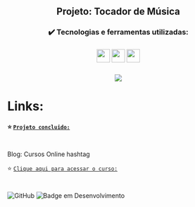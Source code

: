 
<h2 align="center">Projeto: Tocador de Música</h2>

<h3 align="center">✔️ Tecnologias e ferramentas utilizadas: </h3>
  
<h3 align="center"> <img src="https://user-images.githubusercontent.com/111543645/217710038-95ae8769-4eb4-4e57-80b0-f2e049ba5e49.png" width="30" height="30"/> <img src="https://user-images.githubusercontent.com/111543645/217708557-008f7034-d929-4436-98b6-c6aa8c0d346d.png" width="30" height="30"/> <img src="https://user-images.githubusercontent.com/111543645/217708445-49e790f6-fe23-4020-a6fb-d47027a87c45.png" width="30" height="30"/>
<h3 align="center"> <img src="https://img.shields.io/badge/-Visual%20Studio%20Code-05122A?style=flat&logo=visual-studio-code&logoColor=007ACC"/>


# Links:
#### :star: [`Projeto concluido:`](https://ha1000tong.github.io/NavBar/) 

#
Blog: Cursos Online hashtag

:star: [`Clique aqui para acessar o curso:`](https://www.hashtagtreinamentos.com/projeto-web-de-javascript#aula7)

#
![GitHub](https://img.shields.io/github/license/dropbox/dropbox-sdk-java) 
![Badge em Desenvolvimento](http://img.shields.io/static/v1?label=STATUS&message=EM%20DESENVOLVIMENTO&color=GREEN&style=for-the-badge)</h2>
